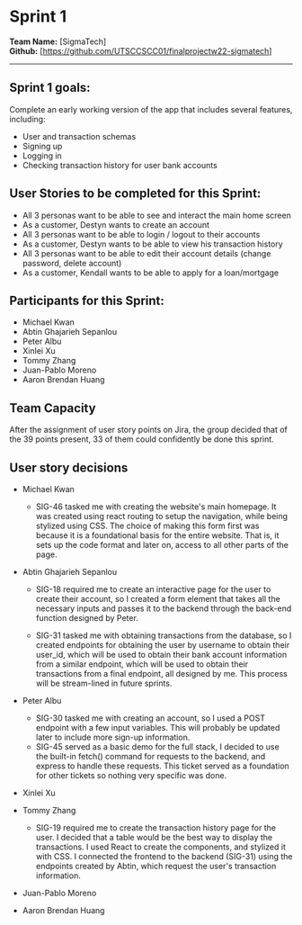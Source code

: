 # Sprint 1

**Team Name:** [SigmaTech]  
**Github:** [https://github.com/UTSCCSCC01/finalprojectw22-sigmatech]

---

## Sprint 1 goals:

Complete an early working version of the app that includes several features, including:
- User and transaction schemas
- Signing up
- Logging in
- Checking transaction history for user bank accounts

## User Stories to be completed for this Sprint:

- All 3 personas want to be able to see and interact the main home screen
- As a customer, Destyn wants to create an account
- All 3 personas want to be able to login / logout to their accounts
- As a customer, Destyn wants to be able to view his transaction history
- All 3 personas want to be able to edit their account details (change password, delete account)
- As a customer, Kendall wants to be able to apply for a loan/mortgage

## Participants for this Sprint:

- Michael Kwan
- Abtin Ghajarieh Sepanlou
- Peter Albu
- Xinlei Xu
- Tommy Zhang
- Juan-Pablo Moreno
- Aaron Brendan Huang

## Team Capacity

After the assignment of user story points on Jira, the group decided that of the 39 points present, 33 of them could confidently be done this sprint.

## User story decisions

- Michael Kwan
  - SIG-46 tasked me with creating the website's main homepage. It was created using react routing to setup the navigation, while being stylized using CSS. The choice of making this form first was because it is a foundational basis for the entire website. That is, it sets up the code format and later on, access to all other parts of the page.

- Abtin Ghajarieh Sepanlou
  - SIG-18 required me to create an interactive page for the user to create their account, so I created a form element that takes all the necessary inputs and passes it to the backend through the back-end function designed by Peter.
  
  - SIG-31 tasked me with obtaining transactions from the database, so I created endpoints for obtaining the user by username to obtain their user_id, which will be used to obtain their bank account information from a similar endpoint, which will be used to obtain their transactions from a final endpoint, all designed by me. This process will be stream-lined in future sprints.

- Peter Albu

  - SIG-30 tasked me with creating an account, so I used a POST endpoint with a few input variables. This will probably be updated later to include more sign-up information.
  - SIG-45 served as a basic demo for the full stack, I decided to use the built-in fetch() command for requests to the backend, and express to handle these requests. This ticket served as a foundation for other tickets so nothing very specific was done.

- Xinlei Xu

- Tommy Zhang
  - SIG-19 required me to create the transaction history page for the user. I decided that a table would be the best way to display the transactions. I used React to create the components, and stylized it with CSS. I connected the frontend to the backend (SIG-31) using the endpoints created by Abtin, which request the user's transaction information.

- Juan-Pablo Moreno

- Aaron Brendan Huang
